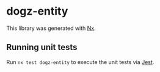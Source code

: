 # dogz-entity

This library was generated with [Nx](https://nx.dev).

## Running unit tests

Run `nx test dogz-entity` to execute the unit tests via [Jest](https://jestjs.io).
